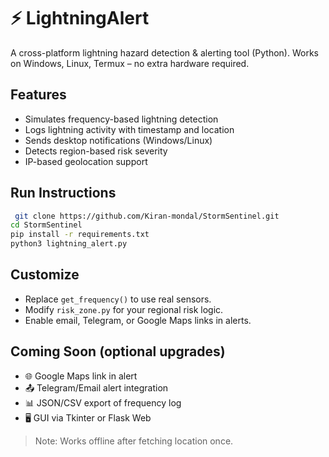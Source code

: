 
# ⚡ LightningAlert

A cross-platform lightning hazard detection & alerting tool (Python). Works on Windows, Linux, Termux – no extra hardware required.

## Features

- Simulates frequency-based lightning detection
- Logs lightning activity with timestamp and location
- Sends desktop notifications (Windows/Linux)
- Detects region-based risk severity
- IP-based geolocation support

## Run Instructions

```bash
 git clone https://github.com/Kiran-mondal/StormSentinel.git
cd StormSentinel
pip install -r requirements.txt
python3 lightning_alert.py
```

## Customize

- Replace `get_frequency()` to use real sensors.
- Modify `risk_zone.py` for your regional risk logic.
- Enable email, Telegram, or Google Maps links in alerts.

## Coming Soon (optional upgrades)

- 🌐 Google Maps link in alert
- 📤 Telegram/Email alert integration
- 📊 JSON/CSV export of frequency log
- 🖥️ GUI via Tkinter or Flask Web

> Note: Works offline after fetching location once.
